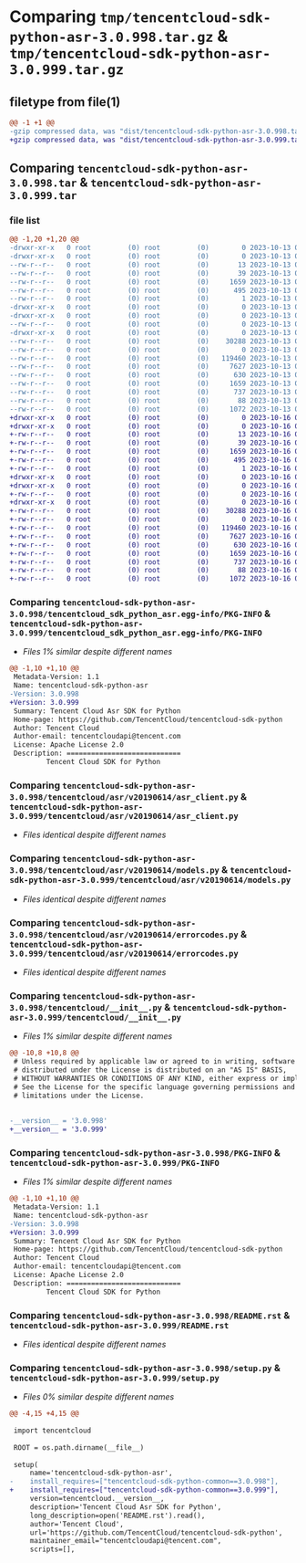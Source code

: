 # Comparing `tmp/tencentcloud-sdk-python-asr-3.0.998.tar.gz` & `tmp/tencentcloud-sdk-python-asr-3.0.999.tar.gz`

## filetype from file(1)

```diff
@@ -1 +1 @@
-gzip compressed data, was "dist/tencentcloud-sdk-python-asr-3.0.998.tar", last modified: Fri Oct 13 00:20:39 2023, max compression
+gzip compressed data, was "dist/tencentcloud-sdk-python-asr-3.0.999.tar", last modified: Mon Oct 16 00:19:49 2023, max compression
```

## Comparing `tencentcloud-sdk-python-asr-3.0.998.tar` & `tencentcloud-sdk-python-asr-3.0.999.tar`

### file list

```diff
@@ -1,20 +1,20 @@
-drwxr-xr-x   0 root         (0) root         (0)        0 2023-10-13 00:20:39.000000 tencentcloud-sdk-python-asr-3.0.998/
-drwxr-xr-x   0 root         (0) root         (0)        0 2023-10-13 00:20:39.000000 tencentcloud-sdk-python-asr-3.0.998/tencentcloud_sdk_python_asr.egg-info/
--rw-r--r--   0 root         (0) root         (0)       13 2023-10-13 00:20:39.000000 tencentcloud-sdk-python-asr-3.0.998/tencentcloud_sdk_python_asr.egg-info/top_level.txt
--rw-r--r--   0 root         (0) root         (0)       39 2023-10-13 00:20:39.000000 tencentcloud-sdk-python-asr-3.0.998/tencentcloud_sdk_python_asr.egg-info/requires.txt
--rw-r--r--   0 root         (0) root         (0)     1659 2023-10-13 00:20:39.000000 tencentcloud-sdk-python-asr-3.0.998/tencentcloud_sdk_python_asr.egg-info/PKG-INFO
--rw-r--r--   0 root         (0) root         (0)      495 2023-10-13 00:20:39.000000 tencentcloud-sdk-python-asr-3.0.998/tencentcloud_sdk_python_asr.egg-info/SOURCES.txt
--rw-r--r--   0 root         (0) root         (0)        1 2023-10-13 00:20:39.000000 tencentcloud-sdk-python-asr-3.0.998/tencentcloud_sdk_python_asr.egg-info/dependency_links.txt
-drwxr-xr-x   0 root         (0) root         (0)        0 2023-10-13 00:20:39.000000 tencentcloud-sdk-python-asr-3.0.998/tencentcloud/
-drwxr-xr-x   0 root         (0) root         (0)        0 2023-10-13 00:20:39.000000 tencentcloud-sdk-python-asr-3.0.998/tencentcloud/asr/
--rw-r--r--   0 root         (0) root         (0)        0 2023-10-13 00:20:38.000000 tencentcloud-sdk-python-asr-3.0.998/tencentcloud/asr/__init__.py
-drwxr-xr-x   0 root         (0) root         (0)        0 2023-10-13 00:20:39.000000 tencentcloud-sdk-python-asr-3.0.998/tencentcloud/asr/v20190614/
--rw-r--r--   0 root         (0) root         (0)    30288 2023-10-13 00:20:38.000000 tencentcloud-sdk-python-asr-3.0.998/tencentcloud/asr/v20190614/asr_client.py
--rw-r--r--   0 root         (0) root         (0)        0 2023-10-13 00:20:38.000000 tencentcloud-sdk-python-asr-3.0.998/tencentcloud/asr/v20190614/__init__.py
--rw-r--r--   0 root         (0) root         (0)   119460 2023-10-13 00:20:38.000000 tencentcloud-sdk-python-asr-3.0.998/tencentcloud/asr/v20190614/models.py
--rw-r--r--   0 root         (0) root         (0)     7627 2023-10-13 00:20:38.000000 tencentcloud-sdk-python-asr-3.0.998/tencentcloud/asr/v20190614/errorcodes.py
--rw-r--r--   0 root         (0) root         (0)      630 2023-10-13 00:20:38.000000 tencentcloud-sdk-python-asr-3.0.998/tencentcloud/__init__.py
--rw-r--r--   0 root         (0) root         (0)     1659 2023-10-13 00:20:39.000000 tencentcloud-sdk-python-asr-3.0.998/PKG-INFO
--rw-r--r--   0 root         (0) root         (0)      737 2023-10-13 00:20:38.000000 tencentcloud-sdk-python-asr-3.0.998/README.rst
--rw-r--r--   0 root         (0) root         (0)       88 2023-10-13 00:20:39.000000 tencentcloud-sdk-python-asr-3.0.998/setup.cfg
--rw-r--r--   0 root         (0) root         (0)     1072 2023-10-13 00:20:38.000000 tencentcloud-sdk-python-asr-3.0.998/setup.py
+drwxr-xr-x   0 root         (0) root         (0)        0 2023-10-16 00:19:49.000000 tencentcloud-sdk-python-asr-3.0.999/
+drwxr-xr-x   0 root         (0) root         (0)        0 2023-10-16 00:19:49.000000 tencentcloud-sdk-python-asr-3.0.999/tencentcloud_sdk_python_asr.egg-info/
+-rw-r--r--   0 root         (0) root         (0)       13 2023-10-16 00:19:49.000000 tencentcloud-sdk-python-asr-3.0.999/tencentcloud_sdk_python_asr.egg-info/top_level.txt
+-rw-r--r--   0 root         (0) root         (0)       39 2023-10-16 00:19:49.000000 tencentcloud-sdk-python-asr-3.0.999/tencentcloud_sdk_python_asr.egg-info/requires.txt
+-rw-r--r--   0 root         (0) root         (0)     1659 2023-10-16 00:19:49.000000 tencentcloud-sdk-python-asr-3.0.999/tencentcloud_sdk_python_asr.egg-info/PKG-INFO
+-rw-r--r--   0 root         (0) root         (0)      495 2023-10-16 00:19:49.000000 tencentcloud-sdk-python-asr-3.0.999/tencentcloud_sdk_python_asr.egg-info/SOURCES.txt
+-rw-r--r--   0 root         (0) root         (0)        1 2023-10-16 00:19:49.000000 tencentcloud-sdk-python-asr-3.0.999/tencentcloud_sdk_python_asr.egg-info/dependency_links.txt
+drwxr-xr-x   0 root         (0) root         (0)        0 2023-10-16 00:19:49.000000 tencentcloud-sdk-python-asr-3.0.999/tencentcloud/
+drwxr-xr-x   0 root         (0) root         (0)        0 2023-10-16 00:19:49.000000 tencentcloud-sdk-python-asr-3.0.999/tencentcloud/asr/
+-rw-r--r--   0 root         (0) root         (0)        0 2023-10-16 00:19:49.000000 tencentcloud-sdk-python-asr-3.0.999/tencentcloud/asr/__init__.py
+drwxr-xr-x   0 root         (0) root         (0)        0 2023-10-16 00:19:49.000000 tencentcloud-sdk-python-asr-3.0.999/tencentcloud/asr/v20190614/
+-rw-r--r--   0 root         (0) root         (0)    30288 2023-10-16 00:19:49.000000 tencentcloud-sdk-python-asr-3.0.999/tencentcloud/asr/v20190614/asr_client.py
+-rw-r--r--   0 root         (0) root         (0)        0 2023-10-16 00:19:49.000000 tencentcloud-sdk-python-asr-3.0.999/tencentcloud/asr/v20190614/__init__.py
+-rw-r--r--   0 root         (0) root         (0)   119460 2023-10-16 00:19:49.000000 tencentcloud-sdk-python-asr-3.0.999/tencentcloud/asr/v20190614/models.py
+-rw-r--r--   0 root         (0) root         (0)     7627 2023-10-16 00:19:49.000000 tencentcloud-sdk-python-asr-3.0.999/tencentcloud/asr/v20190614/errorcodes.py
+-rw-r--r--   0 root         (0) root         (0)      630 2023-10-16 00:19:49.000000 tencentcloud-sdk-python-asr-3.0.999/tencentcloud/__init__.py
+-rw-r--r--   0 root         (0) root         (0)     1659 2023-10-16 00:19:49.000000 tencentcloud-sdk-python-asr-3.0.999/PKG-INFO
+-rw-r--r--   0 root         (0) root         (0)      737 2023-10-16 00:19:49.000000 tencentcloud-sdk-python-asr-3.0.999/README.rst
+-rw-r--r--   0 root         (0) root         (0)       88 2023-10-16 00:19:49.000000 tencentcloud-sdk-python-asr-3.0.999/setup.cfg
+-rw-r--r--   0 root         (0) root         (0)     1072 2023-10-16 00:19:49.000000 tencentcloud-sdk-python-asr-3.0.999/setup.py
```

### Comparing `tencentcloud-sdk-python-asr-3.0.998/tencentcloud_sdk_python_asr.egg-info/PKG-INFO` & `tencentcloud-sdk-python-asr-3.0.999/tencentcloud_sdk_python_asr.egg-info/PKG-INFO`

 * *Files 1% similar despite different names*

```diff
@@ -1,10 +1,10 @@
 Metadata-Version: 1.1
 Name: tencentcloud-sdk-python-asr
-Version: 3.0.998
+Version: 3.0.999
 Summary: Tencent Cloud Asr SDK for Python
 Home-page: https://github.com/TencentCloud/tencentcloud-sdk-python
 Author: Tencent Cloud
 Author-email: tencentcloudapi@tencent.com
 License: Apache License 2.0
 Description: ============================
         Tencent Cloud SDK for Python
```

### Comparing `tencentcloud-sdk-python-asr-3.0.998/tencentcloud/asr/v20190614/asr_client.py` & `tencentcloud-sdk-python-asr-3.0.999/tencentcloud/asr/v20190614/asr_client.py`

 * *Files identical despite different names*

### Comparing `tencentcloud-sdk-python-asr-3.0.998/tencentcloud/asr/v20190614/models.py` & `tencentcloud-sdk-python-asr-3.0.999/tencentcloud/asr/v20190614/models.py`

 * *Files identical despite different names*

### Comparing `tencentcloud-sdk-python-asr-3.0.998/tencentcloud/asr/v20190614/errorcodes.py` & `tencentcloud-sdk-python-asr-3.0.999/tencentcloud/asr/v20190614/errorcodes.py`

 * *Files identical despite different names*

### Comparing `tencentcloud-sdk-python-asr-3.0.998/tencentcloud/__init__.py` & `tencentcloud-sdk-python-asr-3.0.999/tencentcloud/__init__.py`

 * *Files 1% similar despite different names*

```diff
@@ -10,8 +10,8 @@
 # Unless required by applicable law or agreed to in writing, software
 # distributed under the License is distributed on an "AS IS" BASIS,
 # WITHOUT WARRANTIES OR CONDITIONS OF ANY KIND, either express or implied.
 # See the License for the specific language governing permissions and
 # limitations under the License.
 
 
-__version__ = '3.0.998'
+__version__ = '3.0.999'
```

### Comparing `tencentcloud-sdk-python-asr-3.0.998/PKG-INFO` & `tencentcloud-sdk-python-asr-3.0.999/PKG-INFO`

 * *Files 1% similar despite different names*

```diff
@@ -1,10 +1,10 @@
 Metadata-Version: 1.1
 Name: tencentcloud-sdk-python-asr
-Version: 3.0.998
+Version: 3.0.999
 Summary: Tencent Cloud Asr SDK for Python
 Home-page: https://github.com/TencentCloud/tencentcloud-sdk-python
 Author: Tencent Cloud
 Author-email: tencentcloudapi@tencent.com
 License: Apache License 2.0
 Description: ============================
         Tencent Cloud SDK for Python
```

### Comparing `tencentcloud-sdk-python-asr-3.0.998/README.rst` & `tencentcloud-sdk-python-asr-3.0.999/README.rst`

 * *Files identical despite different names*

### Comparing `tencentcloud-sdk-python-asr-3.0.998/setup.py` & `tencentcloud-sdk-python-asr-3.0.999/setup.py`

 * *Files 0% similar despite different names*

```diff
@@ -4,15 +4,15 @@
 
 import tencentcloud
 
 ROOT = os.path.dirname(__file__)
 
 setup(
     name='tencentcloud-sdk-python-asr',
-    install_requires=["tencentcloud-sdk-python-common==3.0.998"],
+    install_requires=["tencentcloud-sdk-python-common==3.0.999"],
     version=tencentcloud.__version__,
     description='Tencent Cloud Asr SDK for Python',
     long_description=open('README.rst').read(),
     author='Tencent Cloud',
     url='https://github.com/TencentCloud/tencentcloud-sdk-python',
     maintainer_email="tencentcloudapi@tencent.com",
     scripts=[],
```

